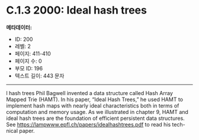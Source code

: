 # C.1.3 2000: Ideal hash trees

**메타데이터:**
- ID: 200
- 레벨: 2
- 페이지: 411-410
- 페이지 수: 0
- 부모 ID: 196
- 텍스트 길이: 443 문자

---

l hash trees
Phil Bagwell invented a data structure called Hash Array Mapped Trie (HAMT). In his
paper, “Ideal Hash Trees,” he used HAMT to implement hash maps with nearly ideal
characteristics both in terms of computation and memory usage. As we illustrated in
chapter 9, HAMT and ideal hash trees are the foundation of efficient persistent data
structures. See https://lampwww.epfl.ch/papers/idealhashtrees.pdf to read his tech-
nical paper.